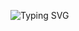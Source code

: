 ![Typing SVG](https://readme-typing-svg.herokuapp.com/?lines=I+Love+Beer&font=Fira%20Code&center=true&width=380&height=50)
